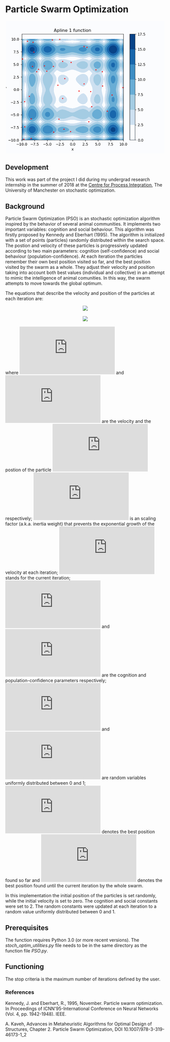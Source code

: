 # Particle Swarm Optimization

<p align="center">
<img src="https://github.com/edgarsmdn/PSO/blob/master/PSO.gif" width="500"> 
</p>

## Development

This work was part of the project I did during my undergrad research internship in the summer of 2018 at the [Centre for Process Integration](https://www.ceas.manchester.ac.uk/cpi/), The University of Manchester on stochastic optimization.

## Background

Particle Swarm Optimization (PSO) is an stochastic optimization algorithm inspired by the behavior of several animal communities. It implements two important variables: cognition and social behaviour. This algorithm was firstly proposed by Kennedy and Eberhart (1995). The algorithm is initialized with a set of points (particles) randomly distributed within the search space. The postion and velocity of these particles is progressively updated according to two main parameters: cognition (self-confidence) and social behaviour (population-confidence). At each iteration the particles remember their own best position visited so far, and the best position visited by the swarm as a whole. They adjust their velocity and position taking into account both best values (individual and collective) in an attempt to mimic the intelligence of animal comunities. In this way, the swarm attempts to move towards the global optimum.

The equations that describe the velocity and position of the particles at each iteration are:

<p align="center">
  <img src="https://latex.codecogs.com/gif.latex?v_i%5E%7Bt&plus;1%7D%20%3D%20w%20%7E%20v_i%5E%7Bt%7D%20&plus;%20c_1%20%7E%20r_1%20%7E%20%28x_%7Bi%2Cb%7D%5E%7Bt%7D%20-%20x_i%5E%7Bt%7D%29%20&plus;%20c_2%20%7E%20r_2%20%7E%20%28x_%7Bg%2Cb%7D%5E%7Bt%7D%20-%20x_i%5E%7Bt%7D%29">
</p>

<p align="center">
  <img src="https://latex.codecogs.com/gif.latex?x_i%5E%7Bt&plus;1%7D%20%3D%20x_i%5Et%20&plus;%20v_i%5E%7Bt&plus;1%7D">
</p>

where 
![equation](https://latex.codecogs.com/gif.latex?v) and ![equation](https://latex.codecogs.com/gif.latex?x) are the velocity and the postion of the particle ![equation](https://latex.codecogs.com/gif.latex?i) respectively; ![equation](https://latex.codecogs.com/gif.latex?w) is an scaling factor (a.k.a. inertia weight) that prevents the exponential growth of the velocity at each iteration; ![equation](https://latex.codecogs.com/gif.latex?t) stands for the current iteration; ![equation](https://latex.codecogs.com/gif.latex?c_1) and ![equation](https://latex.codecogs.com/gif.latex?c_2) are the cognition and population-confidence parameters respectively; ![equation](https://latex.codecogs.com/gif.latex?r_1) and ![equation](https://latex.codecogs.com/gif.latex?r_2) are random variables uniformly distributed between 0 and 1; ![equation](https://latex.codecogs.com/gif.latex?b) denotes the best position found so far and ![equation](https://latex.codecogs.com/gif.latex?g) denotes the best position found until the current iteration by the whole swarm. 


In this implementation the initial position of the particles is set randomly, while the initial velocity is set to zero. The cognition and social constants were set to 2. The random constants were updated at each iteration to a random value uniformly distributed between 0 and 1.

## Prerequisites

The function requires Python 3.0 (or more recent versions). The *stoch_optim_utilities.py* file needs to be in the same directory as the function file *PSO.py*.

## Functioning

The stop criteria is the maximum number of iterations defined by the user.

### References
Kennedy, J. and Eberhart, R., 1995, November. Particle swarm optimization. In Proceedings of ICNN'95-International Conference on Neural Networks (Vol. 4, pp. 1942-1948). IEEE.

A. Kaveh, Advances in Metaheuristic Algorithms for Optimal Design of Structures, Chapter 2. Particle Swarm Optimization,
DOI 10.1007/978-3-319-46173-1_2
